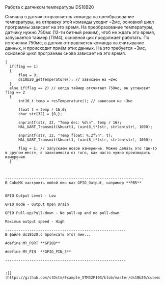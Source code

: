 Работа с датчиком температуры DS18B20

Сначала в датчик отправляется команда на преобразование температуры, на отправку этой команды уходит ~2мс, основной цикл программы зависает на это время.
На преобразование температуры, датчику нужно 750мс (12-ти битный режим), чтоб не ждать это время, запускается таймер (TIM4), основной цик продолжает работать.
По истечении 750мс, в датчик отправляется команда на считывание данных, и происходит приём этих данных. На это требуется ~3мс, основной цикл программы снова зависает на это время.


```while (1)
{
  if(flag == 1)
  {
	  flag = 0;
	  ds18b20_getTemperature(); // зависаем на ~2мс
  }
  else if(flag == 2) // когда таймер отсчитает 750мс, он установит flag == 2
  {
	  int16_t temp = resTemperature(); // зависаем на ~3мс

	  float t = temp / 16.0;
	  char str[32] = {0,};

	  snprintf(str, 32, "Temp dec: %d\n", temp / 16);
	  HAL_UART_Transmit(&huart1, (uint8_t*)str, strlen(str), 1000);

	  snprintf(str, 32, "Temp float: %.2f\n", t);
	  HAL_UART_Transmit(&huart1, (uint8_t*)str, strlen(str), 1000);
	  
	  flag = 1; // запускаем новое измерение. Можно делать это где-то в другом месте, в зависимости от того, как часто нужно производить измерения
  }```



---------------------------------------------------------------
В CubeMX настроить любой пин как GPIO_Output, например **PB5**


GPIO Output Level - Low

GPIO mode - Output Open Drain

GPIO Pull-up/Pull-down - No pull-up and no pull-down

Maximum output speed - High

-------------------------------------------------------
В файле ds18b20.c прописать этот пин...

#define MY_PORT **GPIOB**

#define MY_PIN  **GPIO_PIN_5**

-------------------------------------------------------


![](https://github.com/stDstm/Example_STM32F103/blob/master/ds18b20/cubemx2.png)

 
